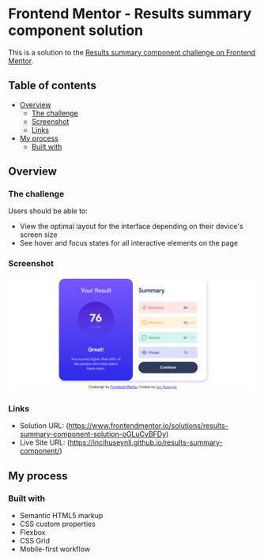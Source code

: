 # Frontend Mentor - Results summary component solution

This is a solution to the [Results summary component challenge on Frontend Mentor](https://www.frontendmentor.io/challenges/results-summary-component-CE_K6s0maV). 

## Table of contents

- [Overview](#overview)
  - [The challenge](#the-challenge)
  - [Screenshot](#screenshot)
  - [Links](#links)
- [My process](#my-process)
  - [Built with](#built-with)
  

## Overview

### The challenge

Users should be able to:

- View the optimal layout for the interface depending on their device's screen size
- See hover and focus states for all interactive elements on the page

### Screenshot

![](./assets/images/screenshot.png)


### Links

- Solution URL: (https://www.frontendmentor.io/solutions/results-summary-component-solution-oGLuCyBFDy)
- Live Site URL: (https://incihuseynli.github.io/results-summary-component/)

## My process

### Built with

- Semantic HTML5 markup
- CSS custom properties
- Flexbox
- CSS Grid
- Mobile-first workflow
